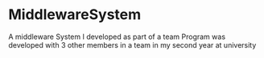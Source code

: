 # MiddlewareSystem
A middleware System I developed as part of a team
Program was developed with 3 other members in a team in my second year at university
